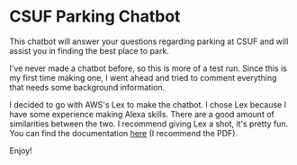 # CSUF Parking Chatbot

This chatbot will answer your questions regarding parking at CSUF and will assist you in finding the best place to park.

I've never made a chatbot before, so this is more of a test run. Since this is my first time making one, I went ahead and tried to comment everything that needs some background information.

I decided to go with AWS's Lex to make the chatbot. I chose Lex because I have some experience making Alexa skills. There are a good amount of similarities between the two. I recommend giving Lex a shot, it's pretty fun. You can find the documentation [here](https://aws.amazon.com/documentation/lex/) (I recommend the PDF).

Enjoy!
